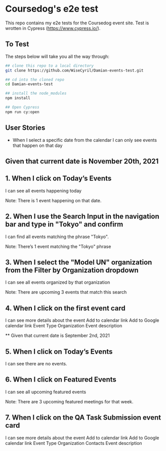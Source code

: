 # Coursedog's e2e test

This repo contains my e2e tests for the Coursedog event site. Test is wrotten in Cypress (https://www.cypress.io/).

## To Test

The steps below will take you all the way through:

```bash
## clone this repo to a local directory
git clone https://github.com/WiseCyril/Damian-events-test.git

## cd into the cloned repo
cd Damian-events-test

## install the node_modules
npm install

## Open Cypress 
npm run cy:open
```


## User Stories

* When I select a specific date from the calendar
 I can only see events that happen on that day

## Given that current date is November 20th, 2021

## 1. When I click on Today’s Events
 I can see all events happening today
 
 Note: There is 1 event happening on that date.

## 2. When I use the Search Input in the navigation bar and type in "Tokyo" and confirm
 I can find all events matching the phrase "Tokyo".
 
 Note: There’s 1 event matching the "Tokyo" phrase

## 3. When I select the "Model UN" organization from the Filter by Organization dropdown
 I can see all events organized by that organization
 
 Note: There are upcoming 3 events that match this search

## 4. When I click on the first event card
 I can see more details about the event
 Add to calendar link
 Add to Google calendar link
 Event Type
 Organization
 Event description

** Given that current date is September 2nd, 2021

## 5. When I click on Today’s Events
 I can see there are no events.

## 6. When I click on Featured Events
 I can see all upcoming featured events
 
 Note: There are 3 upcoming featured meetings for that week.

## 7. When I click on the QA Task Submission event card
 I can see more details about the event
 Add to calendar link
 Add to Google calendar link
 Event Type
 Organization
 Contacts
 Event description

 